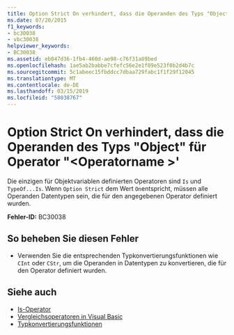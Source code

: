 ```yaml
---
title: Option Strict On verhindert, dass die Operanden des Typs "Object" für Operator "<operatorname>"
ms.date: 07/20/2015
f1_keywords:
- bc30038
- vbc30038
helpviewer_keywords:
- BC30038
ms.assetid: eb047d36-1fb4-460d-ae98-c76f31a89bed
ms.openlocfilehash: 1ae5ab2babbe7cfefc56e2e1f89e523f0b2d4b7c
ms.sourcegitcommit: 5c1abeec15fbddcc7dbaa729fabc1f1f29f12045
ms.translationtype: MT
ms.contentlocale: de-DE
ms.lasthandoff: 03/15/2019
ms.locfileid: "58038767"
---
```

# <a name="option-strict-on-prohibits-operands-of-type-object-for-operator-operatorname"></a>Option Strict On verhindert, dass die Operanden des Typs "Object" für Operator "\<Operatorname >'
Die einzigen für Objektvariablen definierten Operatoren sind `Is` und `TypeOf...Is`. Wenn `Option Strict` dem Wert `On`entspricht, müssen alle Operanden Datentypen sein, die für den angegebenen Operator definiert wurden.  
  
 **Fehler-ID:** BC30038  
  
## <a name="to-correct-this-error"></a>So beheben Sie diesen Fehler  
  
-   Verwenden Sie die entsprechenden Typkonvertierungsfunktionen wie `CInt` oder `CStr`, um die Operanden in Datentypen zu konvertieren, die für den Operator definiert wurden.  
  
## <a name="see-also"></a>Siehe auch

- [Is-Operator](../../visual-basic/language-reference/operators/is-operator.md)
- [Vergleichsoperatoren in Visual Basic](../../visual-basic/programming-guide/language-features/operators-and-expressions/comparison-operators.md)
- [Typkonvertierungsfunktionen](../../visual-basic/language-reference/functions/type-conversion-functions.md)
